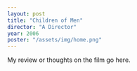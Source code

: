 ```yaml
---
layout: post
title: "Children of Men"
director: "A Director"
year: 2006
poster: "/assets/img/home.png"
---
```


My review or thoughts on the film go here.
